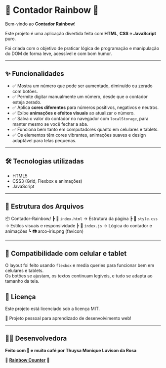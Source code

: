 # 🌈 Contador Rainbow 🎉

Bem-vindo ao **Contador Rainbow**!

Este projeto é uma aplicação divertida feita com **HTML**, **CSS** e **JavaScript** puro.  

Foi criada com o objetivo de praticar lógica de programação e manipulação do DOM de forma leve, acessível e com bom humor.

---

## ✨ Funcionalidades

- ✅ Mostra um número que pode ser aumentado, diminuído ou zerado com botões.
- ✅ Permite digitar manualmente um número, desde que o contador esteja zerado.
- ✅ Aplica **cores diferentes** para números positivos, negativos e neutros.
- ✅ Exibe **animações e efeitos visuais** ao atualizar o número.
- ✅ Salva o valor do contador no navegador com `localStorage`, para manter mesmo se você fechar a aba.
- ✅ Funciona bem tanto em computadores quanto em celulares e tablets.
- ✅ Os elementos têm cores vibrantes, animações suaves e design adaptável para telas pequenas.

---

## 🛠️ Tecnologias utilizadas

- HTML5
- CSS3 (Grid, Flexbox e animações)
- JavaScript 

---

## 📁 Estrutura dos Arquivos

📦 Contador-Rainbow/
┣ 📜 `index.html` → Estrutura da página
┣ 📜 `style.css`  → Estilos visuais e responsividade
┣ 📜 `index.js`   → Lógica do contador e animações
┗ 📷 arco-iris.png (favicon)

---

## 📱 Compatibilidade com celular e tablet

O layout foi feito usando `flexbox` e media queries para funcionar bem em celulares e tablets.  
Os botões se ajustam, os textos continuam legíveis, e tudo se adapta ao tamanho da tela.


## 📄 Licença

Este projeto está licenciado sob a licença MIT.

💼 Projeto pessoal para aprendizado de desenvolvimento web!
 
---

## 👩‍💻 Desenvolvedora

**Feito com 💜 e muito café por Thuysa Monique Luvison da Rosa**


📌 **[Rainbow Counter](https://rainbow-counter.vercel.app/)** 📌

